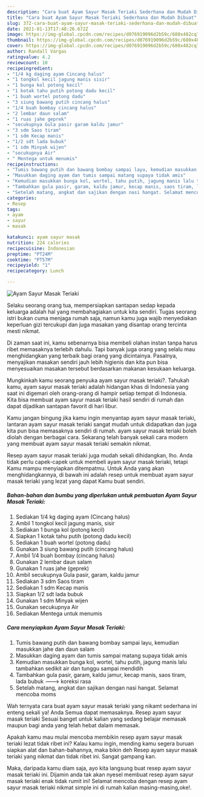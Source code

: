 ```yaml
---
description: "Cara buat Ayam Sayur Masak Teriaki Sederhana dan Mudah Dibuat"
title: "Cara buat Ayam Sayur Masak Teriaki Sederhana dan Mudah Dibuat"
slug: 372-cara-buat-ayam-sayur-masak-teriaki-sederhana-dan-mudah-dibuat
date: 2021-01-13T17:48:26.672Z
image: https://img-global.cpcdn.com/recipes/d076919096d2b59c/680x482cq70/ayam-sayur-masak-teriaki-foto-resep-utama.jpg
thumbnail: https://img-global.cpcdn.com/recipes/d076919096d2b59c/680x482cq70/ayam-sayur-masak-teriaki-foto-resep-utama.jpg
cover: https://img-global.cpcdn.com/recipes/d076919096d2b59c/680x482cq70/ayam-sayur-masak-teriaki-foto-resep-utama.jpg
author: Randall Vargas
ratingvalue: 4.2
reviewcount: 10
recipeingredient:
- "1/4 kg daging ayam Cincang halus"
- "1 tongkol kecil jagung manis sisir"
- "1 bunga kol potong kecil"
- "1 kotak tahu putih potong dadu kecil"
- "1 buah wortel potong dadu"
- "3 siung bawang putih cincang halus"
- "1/4 buah bombay cincang halus"
- "2 lembar daun salam"
- "1 ruas jahe geprek"
- "secukupnya Gula pasir garam kaldu jamur"
- "3 sdm Saos tiram"
- "1 sdm Kecap manis"
- "1/2 sdt lada bubuk"
- "1 sdm Minyak wijen"
- "secukupnya Air"
- " Mentega untuk menumis"
recipeinstructions:
- "Tumis bawang putih dan bawang bombay sampai layu, kemudian masukkan jahe dan daun salam"
- "Masukkan daging ayam dan tumis sampai matang supaya tidak amis"
- "Kemudian masukkan bunga kol, wortel, tahu putih, jagung manis lalu tambahkan sedikit air dan tunggu sampai mendidih"
- "Tambahkan gula pasir, garam, kaldu jamur, kecap manis, saos tiram, lada bubuk ---&gt; koreksi rasa"
- "Setelah matang, angkat dan sajikan dengan nasi hangat. Selamat mencoba moms"
categories:
- Resep
tags:
- ayam
- sayur
- masak

katakunci: ayam sayur masak 
nutrition: 224 calories
recipecuisine: Indonesian
preptime: "PT24M"
cooktime: "PT57M"
recipeyield: "1"
recipecategory: Lunch

---
```



![Ayam Sayur Masak Teriaki](https://img-global.cpcdn.com/recipes/d076919096d2b59c/680x482cq70/ayam-sayur-masak-teriaki-foto-resep-utama.jpg)

Selaku seorang orang tua, mempersiapkan santapan sedap kepada keluarga adalah hal yang membahagiakan untuk kita sendiri. Tugas seorang istri bukan cuma menjaga rumah saja, namun kamu juga wajib menyediakan keperluan gizi tercukupi dan juga masakan yang disantap orang tercinta mesti nikmat.

Di zaman  saat ini, kamu sebenarnya bisa membeli olahan instan tanpa harus ribet memasaknya terlebih dahulu. Tapi banyak juga orang yang selalu mau menghidangkan yang terbaik bagi orang yang dicintainya. Pasalnya, menyajikan masakan sendiri jauh lebih higienis dan kita pun bisa menyesuaikan masakan tersebut berdasarkan makanan kesukaan keluarga. 



Mungkinkah kamu seorang penyuka ayam sayur masak teriaki?. Tahukah kamu, ayam sayur masak teriaki adalah hidangan khas di Indonesia yang saat ini digemari oleh orang-orang di hampir setiap tempat di Indonesia. Kita bisa membuat ayam sayur masak teriaki hasil sendiri di rumah dan dapat dijadikan santapan favorit di hari libur.

Kamu jangan bingung jika kamu ingin menyantap ayam sayur masak teriaki, lantaran ayam sayur masak teriaki sangat mudah untuk didapatkan dan juga kita pun bisa memasaknya sendiri di rumah. ayam sayur masak teriaki boleh diolah dengan berbagai cara. Sekarang telah banyak sekali cara modern yang membuat ayam sayur masak teriaki semakin nikmat.

Resep ayam sayur masak teriaki juga mudah sekali dihidangkan, lho. Anda tidak perlu capek-capek untuk membeli ayam sayur masak teriaki, tetapi Kamu mampu menyiapkan ditempatmu. Untuk Anda yang akan menghidangkannya, di bawah ini adalah resep untuk membuat ayam sayur masak teriaki yang lezat yang dapat Kamu buat sendiri.

<!--inarticleads1-->

##### Bahan-bahan dan bumbu yang diperlukan untuk pembuatan Ayam Sayur Masak Teriaki:

1. Sediakan 1/4 kg daging ayam (Cincang halus)
1. Ambil 1 tongkol kecil jagung manis, sisir
1. Sediakan 1 bunga kol (potong kecil)
1. Siapkan 1 kotak tahu putih (potong dadu kecil)
1. Sediakan 1 buah wortel (potong dadu)
1. Gunakan 3 siung bawang putih (cincang halus)
1. Ambil 1/4 buah bombay (cincang halus)
1. Gunakan 2 lembar daun salam
1. Gunakan 1 ruas jahe (geprek)
1. Ambil secukupnya Gula pasir, garam, kaldu jamur
1. Sediakan 3 sdm Saos tiram
1. Sediakan 1 sdm Kecap manis
1. Siapkan 1/2 sdt lada bubuk
1. Gunakan 1 sdm Minyak wijen
1. Gunakan secukupnya Air
1. Sediakan  Mentega untuk menumis




<!--inarticleads2-->

##### Cara menyiapkan Ayam Sayur Masak Teriaki:

1. Tumis bawang putih dan bawang bombay sampai layu, kemudian masukkan jahe dan daun salam
1. Masukkan daging ayam dan tumis sampai matang supaya tidak amis
1. Kemudian masukkan bunga kol, wortel, tahu putih, jagung manis lalu tambahkan sedikit air dan tunggu sampai mendidih
1. Tambahkan gula pasir, garam, kaldu jamur, kecap manis, saos tiram, lada bubuk ---&gt; koreksi rasa
1. Setelah matang, angkat dan sajikan dengan nasi hangat. Selamat mencoba moms




Wah ternyata cara buat ayam sayur masak teriaki yang nikamt sederhana ini enteng sekali ya! Anda Semua dapat memasaknya. Resep ayam sayur masak teriaki Sesuai banget untuk kalian yang sedang belajar memasak maupun bagi anda yang telah hebat dalam memasak.

Apakah kamu mau mulai mencoba membikin resep ayam sayur masak teriaki lezat tidak ribet ini? Kalau kamu ingin, mending kamu segera buruan siapkan alat dan bahan-bahannya, maka bikin deh Resep ayam sayur masak teriaki yang nikmat dan tidak ribet ini. Sangat gampang kan. 

Maka, daripada kamu diam saja, ayo kita langsung buat resep ayam sayur masak teriaki ini. Dijamin anda tak akan nyesel membuat resep ayam sayur masak teriaki enak tidak rumit ini! Selamat mencoba dengan resep ayam sayur masak teriaki nikmat simple ini di rumah kalian masing-masing,oke!.

